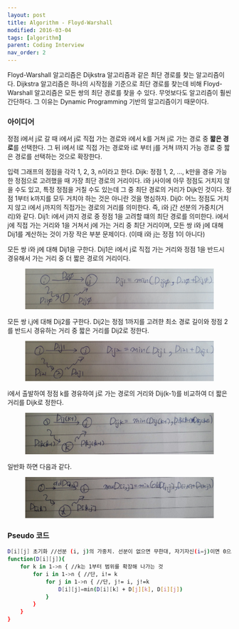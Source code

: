 ```yaml
---
layout: post
title: Algorithm - Floyd-Warshall 
modified: 2016-03-04
tags: [algorithm]
parent: Coding Interview
nav_order: 2
---
```


Floyd-Warshall 알고리즘은 Dijkstra 알고리즘과 같은 최단 경로를 찾는 알고리즘이다. Dijkstra 알고리즘은 하나의 시작점을 기준으로 최단 경로를 찾는데 비해 Floyd-Warshall 알고리즘은 모든 쌍의 최단 경로를 찾을 수 있다. 무엇보다도 알고리즘이 훨씬 간단하다. 그 이유는 Dynamic Programming 기반의 알고리즘이기 때문이다. 

### 아이디어 

정점 i에서 j로 갈 때 i에서 j로 직접 가는 경로와 i에서 k를 거쳐 j로 가는 경로 중 **짧은 경로**를 선택한다. 그 뒤 i에서 l로 직접 가는 경로와 i로 부터 j를 거쳐 l까지 가능 경로 중 짧은 경로를 선택하는 것으로 확장한다. 

입력 그래프의 정점을 각각 1, 2, 3, n이라고 한다. 
Dijk: 정점 1, 2, ..., k만을 경유 가능한 정점으로 고려했을 때 가장 최단 경로의 거리이다.  i와 j사이에 아무 정점도 거치지 않을 수도 있고, 특정 정점을 거칠 수도 있는데 그 중 최단 경로의 거리가 Dijk인 것이다. 정점 1부터 k까지를 모두 거치야 하는 것은 아니란 것을 명심하자. 
Dij0: 어느 정점도 거치지 않고 i에서 j까지의 직접가는 경로의 거리를 의미한다. 즉, i와 j간 선분의 가중치(거리)와 같다. 
Dij1: i에서 j까지 경로 중 정점 1을 고려할 떄의 최단 경로를 의미한다. i에서 j에 직접 가는 거리와  1을 거쳐서 j에 가는 거리 중 최단 거리이며, 모든 쌍 i와 j에 대해 Dij1를 계산하는 것이 가장 작은 부분 문제이다. (이때 i와 j는 정점 1이 아니다) 


모든 쌍 i와 j에 대해 Dij1을 구한다. Dij1은 i에서 j로 직접 가는 거리와 정점 1을 반드시 경유해서 가는 거리 중 더 짧은 경로의 거리이다. 
<figure>
<img src="/images/floyd_warshall1.jpg" alt="floyd-warshall">
</figure>

모든 쌍 i,j에 대해 Dij2를 구한다. Dij2는 정점 1까지를 고려햔 최소 경로 길이와 정점 2를 반드시 경유하는 거리 중 짧은 거리를 Dij2로 정한다. 
<figure>
<img src="/images/floyd_warshall2.jpg" alt="floyd-warshall">
</figure>

i에서 출발하여 정점 k를 경유하여 j로 가는 경로의  거리와 Dij(k-1)를 비교하여 더 짧은 거리를 Dijk로 정한다. 
<figure>
<img src="/images/floyd_warshall3.jpg" alt="floyd-warshall">
</figure>

일반화 하면 다음과 같다. 
<figure>
<img src="/images/floyd_warshall4.jpg" alt="floyd-warshall">
</figure>

### Pseudo 코드

```bash
D[i][j] 초기화 //선분 (i, j)의 가중치. 선분이 없으면 무한대, 자기자신(i=j)이면 0으로 초기화 
function(D[i][j]){
	for k in 1->n { //k는 1부터 범위를 확장해 나가는 것 
		for i in 1->n { //단, i!= k 
			for j in 1->n { //단, j!= i, j!=k 
				D[i][j]=min(D[i][k] + D[j][k], D[i][j])
			}
		}
	}
}
```

